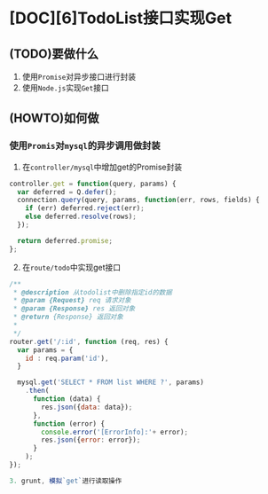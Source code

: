 [DOC][6]TodoList接口实现Get
==============================

## (TODO)要做什么
1. 使用`Promise`对异步接口进行封装
2. 使用`Node.js`实现`Get`接口

## (HOWTO)如何做

### 使用`Promis`对`mysql`的异步调用做封装

1. 在`controller/mysql`中增加get的Promise封装

  ```javascript
  controller.get = function(query, params) {
    var deferred = Q.defer();
    connection.query(query, params, function(err, rows, fields) {
      if (err) deferred.reject(err);
      else deferred.resolve(rows);
    });

    return deferred.promise;
  };
  ```

2. 在`route/todo`中实现get接口

  ```javascript
  /**
   * @description 从todolist中删除指定id的数据
   * @param {Request} req 请求对象
   * @param {Response} res 返回对象
   * @return {Response} 返回对象
   *
   */
  router.get('/:id', function (req, res) {
    var params = {
      id : req.param('id'),
    }

    mysql.get('SELECT * FROM list WHERE ?', params)
      .then(
        function (data) {
      	  res.json({data: data});
    	},
	    function (error) {
		  console.error('[ErrorInfo]:'+ error);
  		  res.json({error: error});
        }
      );
  });

3. grunt, 模拟`get`进行读取操作
